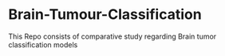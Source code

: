# Brain-Tumour-Classification
This Repo consists of comparative study regarding Brain tumor classification models
